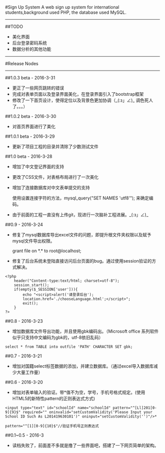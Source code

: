#Sign Up System
A web sign up system for international students,background used PHP, the database used MySQL.
***
##TODO
* 美化界面
* 后台登录密码系统
* 数据分析的其他功能
***

#Release Nodes
***
##1.0.3 beta - 2016-3-31
* 更正了一些网页跳转的错误
* 完成对表单页面以及登录界面美化，在登录界面引入了bootstrap框架
* 修改了一下首页设计，使得定位以及背景色更加协调（\_(:з」∠)_
调色死人了。。。）

##1.0.2 beta - 2016-3-30
* 对首页界面进行了美化

##1.0.1 beta - 2016-3-29
* 更新了项目工程的目录并清除了少数测试文件

##1.0 beta - 2016-3-28
* 增加了中文登记界面的支持
* 更改了CSS文件，对表格布局进行了一次美化
* 增加了连接数据库对中文表单提交的支持

	使用设置连接字符的方法，mysql_query("SET NAMES 'utf8'"); 来确定编码。
* 由于前面的工程一直没有上传git，现进行一次脑补工程进展。\_(:з」∠)_
	
##0.9 - 2016-3-24
* 修复了mysql数据库导出excel文件的问题，即提升根文件夹权限以及赋予mysql文件导出权限。

	grant file on \*.* to root@localhost;
	
* 修复了后台系统未登陆直接访问后台页面的bug。通过使用session验证的方式解决。

```
<?php
    header("Content-type:text/html; charset=utf-8");
    session_start();
    if(empty($_SESSION['user'])){
        echo "<script>alert('请登录后台');
        location.href='./chooseLanguage.html';</script>";
        exit();
    }
?>
```
##0.8 - 2016-3-23
* 增加数据库文件导出功能，并且使用gbk编码出。（Microsoft office 系列软件似乎只支持中文编码为gbk的，utf-8依旧乱码）

```
select * from TABLE into outfile 'PATH' CHARACTER SET gbk;
```
##0.7 - 2016-3-21
* 增加对国籍select标签数据的添加，并建立数据库。（通过excel导入数据库减少大量工作量）

##0.6 - 2016-3-20
* 增加对表单输入的验证。带*值不为空，学号，手机号格式规定。(使用HTML5的新特性pattern的正则表达式方式)

```
<input type="text" id="schoolId" name="schoolId" pattern="^[Ll]201[0-9]{9}$" required="" oninvalid="setCustomValidity('Please Input your School ID Such As L201419630101')" oninput="setCustomValidity('')"/>*

pattern="^[1][0-9]{10}$"//验证手机号正则表达式
```

##0.1~0.5 - 2016-3
* 读档失败了，前面差不多就是撸了一些界面吧，搭建了一下网页简单的架构。